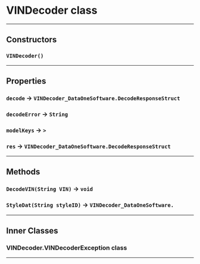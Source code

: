 # VINDecoder class
---
## Constructors
### `VINDecoder()`
---
## Properties

### `decode` → `VINDecoder_DataOneSoftware.DecodeResponseStruct`

### `decodeError` → `String`

### `modelKeys` → `>`

### `res` → `VINDecoder_DataOneSoftware.DecodeResponseStruct`

---
## Methods
### `DecodeVIN(String VIN)` → `void`
### `StyleDat(String styleID)` → `VINDecoder_DataOneSoftware.`
---
## Inner Classes

### VINDecoder.VINDecoderException class
---

